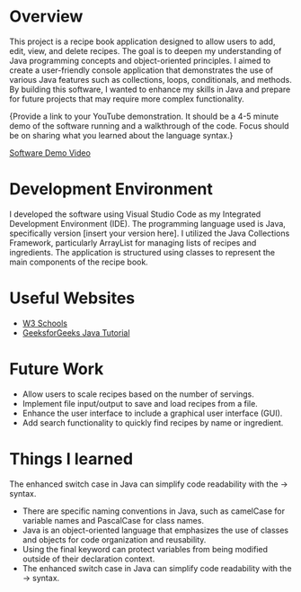 # Overview

This project is a recipe book application designed to allow users to add, edit, view, and delete recipes. The goal is to deepen my understanding of Java programming concepts and object-oriented principles. I aimed to create a user-friendly console application that demonstrates the use of various Java features such as collections, loops, conditionals, and methods. By building this software, I wanted to enhance my skills in Java and prepare for future projects that may require more complex functionality.

{Provide a link to your YouTube demonstration. It should be a 4-5 minute demo of the software running and a walkthrough of the code. Focus should be on sharing what you learned about the language syntax.}

[Software Demo Video](http://youtube.link.goes.here)

# Development Environment

I developed the software using Visual Studio Code as my Integrated Development Environment (IDE). The programming language used is Java, specifically version [insert your version here]. I utilized the Java Collections Framework, particularly ArrayList for managing lists of recipes and ingredients. The application is structured using classes to represent the main components of the recipe book.

# Useful Websites


- [W3 Schools](https://www.w3schools.com/java/java_getstarted.asp)
- [GeeksforGeeks Java Tutorial](https://www.geeksforgeeks.org/java/)

# Future Work

- Allow users to scale recipes based on the number of servings.
- Implement file input/output to save and load recipes from a file.
- Enhance the user interface to include a graphical user interface (GUI).
- Add search functionality to quickly find recipes by name or ingredient.

# Things I learned


The enhanced switch case in Java can simplify code readability with the -> syntax.

- There are specific naming conventions in Java, such as camelCase for variable names and PascalCase for class names.
- Java is an object-oriented language that emphasizes the use of classes and objects for code organization and reusability.
- Using the final keyword can protect variables from being modified outside of their declaration context.
- The enhanced switch case in Java can simplify code readability with the -> syntax.
